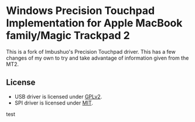 # Windows Precision Touchpad Implementation for Apple MacBook family/Magic Trackpad 2

This is a fork of Imbushuo's Precision Touchpad driver. This has a few changes of my own to try and take advantage of information given from the MT2.
 
## License

- USB driver is licensed under [GPLv2](LICENSE-GPL.md).
- SPI driver is licensed under [MIT](LICENSE-MIT.md).

test

